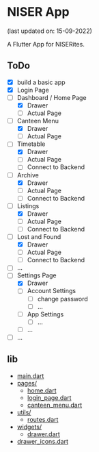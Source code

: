 # NISER App

(last updated on: 15-09-2022)

A Flutter App for NISERites.

## ToDo

- [x] build a basic app
- [x] Login Page
- [ ] Dashboard / Home Page
  - [x] Drawer
  - [ ] Actual Page
- [ ] Canteen Menu
  - [x] Drawer
  - [ ] Actual Page
- [ ] Timetable
  - [x] Drawer
  - [ ] Actual Page
  - [ ] Connect to Backend
- [ ] Archive
  - [x] Drawer
  - [ ] Actual Page
  - [ ] Connect to Backend
- [ ] Listings
  - [x] Drawer
  - [ ] Actual Page
  - [ ] Connect to Backend
- [ ] Lost and Found
  - [x] Drawer
  - [ ] Actual Page
  - [ ] Connect to Backend
- [ ] ...
- [ ] Settings Page
  - [x] Drawer
  - [ ] Account Settings
    - [ ] change password
    - [ ] ...
  - [ ] App Settings
    - [ ] ...
  - [ ] ...
- [ ] ...

## lib

- [main.dart](.\lib\main.dart)
- [pages/](.\lib\pages)
  - [home.dart](.\lib\pages\home.dart)
  - [login_page.dart](.\lib\pages\login_page.dart)
  - [canteen_menu.dart](.\lib\pages\canteen_menu.dart)
- [utils/](.\lib\utils)
  - [routes.dart](.\lib\utils\routes.dart)
- [widgets/](.\lib\widgets)
  - [drawer.dart](.\lib\widgets\drawer.dart)
- [drawer_icons.dart](.\lib\drawer_icons.dart)

